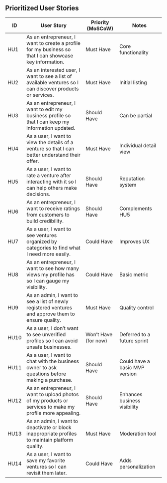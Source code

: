 ## Prioritized User Stories 

| ID   | User Story                                                                                      | Priority (MoSCoW) | Notes                                   |
|------|--------------------------------------------------------------------------------------------------|-------------------|-----------------------------------------|
| HU1  | As an entrepreneur, I want to create a profile for my business so that I can showcase key information. | Must Have         | Core functionality                      |
| HU2  | As an interested user, I want to see a list of available ventures so I can discover products or services. | Must Have         | Initial listing                         |
| HU3  | As an entrepreneur, I want to edit my business profile so that I can keep my information updated. | Should Have       | Can be partial                          |
| HU4  | As a user, I want to view the details of a venture so that I can better understand their offer. | Must Have         | Individual detail view                  |
| HU5  | As a user, I want to rate a venture after interacting with it so I can help others make decisions. | Should Have       | Reputation system                       |
| HU6  | As an entrepreneur, I want to receive ratings from customers to build credibility.              | Should Have       | Complements HU5                         |
| HU7  | As a user, I want to see ventures organized by categories to find what I need more easily.      | Could Have        | Improves UX                             |
| HU8  | As an entrepreneur, I want to see how many views my profile has so I can gauge my visibility.   | Could Have        | Basic metric                            |
| HU9  | As an admin, I want to see a list of newly registered ventures and approve them to ensure quality. | Must Have         | Quality control                         |
| HU10 | As a user, I don’t want to see unverified profiles so I can avoid unsafe businesses.            | Won’t Have (for now) | Deferred to a future sprint            |
| HU11 | As a user, I want to chat with the business owner to ask questions before making a purchase.    | Should Have       | Could have a basic MVP version          |
| HU12 | As an entrepreneur, I want to upload photos of my products or services to make my profile more appealing. | Should Have       | Enhances business visibility            |
| HU13 | As an admin, I want to deactivate or block inappropriate profiles to maintain platform quality. | Must Have         | Moderation tool                         |
| HU14 | As a user, I want to save my favorite ventures so I can revisit them later.                     | Could Have        | Adds personalization                    |

